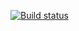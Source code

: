 [![Build status](https://ci.appveyor.com/api/projects/status/hlpb29lr4l3q3o0w?svg=true)](https://ci.appveyor.com/project/AlPro08/auto1-2-3postmanecho)
